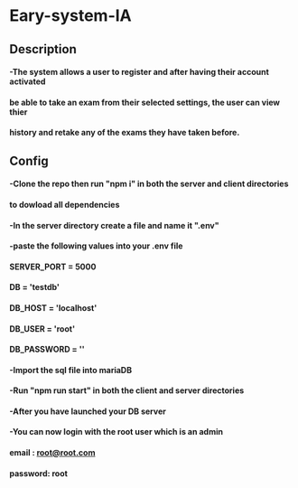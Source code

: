 # Eary-system-IA

## Description

#### -The system allows a user to register and after having their account activated

#### be able to take an exam from their selected settings, the user can view thier

#### history and retake any of the exams they have taken before.

## Config

#### -Clone the repo then run "npm i" in both the server and client directories

#### to dowload all dependencies

#### -In the server directory create a file and name it ".env"

#### -paste the following values into your .env file

#### SERVER_PORT = 5000
#### DB = 'testdb'
#### DB_HOST = 'localhost'
#### DB_USER = 'root'
#### DB_PASSWORD = ''

#### -Import the sql file into mariaDB

#### -Run "npm run start" in both the client and server directories

#### -After you have launched your DB server

#### -You can now login with the root user which is an admin

#### email : root@root.com

#### password: root
